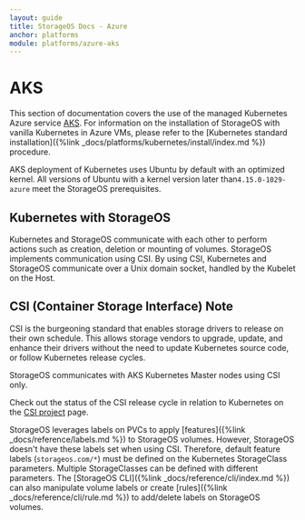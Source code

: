 ```yaml
---
layout: guide
title: StorageOS Docs - Azure
anchor: platforms
module: platforms/azure-aks
---
```


# AKS

This section of documentation covers the use of the managed Kubernetes Azure
service [AKS](https://azure.microsoft.com/en-gb/services/kubernetes-service/).
For information on the installation of StorageOS with vanilla Kubernetes in Azure
VMs, please refer to the [Kubernetes standard installation]({%link
_docs/platforms/kubernetes/install/index.md %}) procedure.

AKS deployment of Kubernetes uses Ubuntu by default with an optimized kernel.
All versions of Ubuntu with a kernel version later than`4.15.0-1029-azure`
meet the StorageOS prerequisites.

## Kubernetes with StorageOS

Kubernetes and StorageOS communicate with each other to perform actions such as
creation, deletion or mounting of volumes. StorageOS implements communication 
using CSI. By using CSI, Kubernetes and StorageOS communicate over a Unix domain
socket, handled by the Kubelet on the Host.

## CSI (Container Storage Interface) Note

CSI is the burgeoning standard that enables storage drivers to release on their own
schedule. This allows storage vendors to upgrade, update, and enhance their drivers 
without the need to update Kubernetes source code, or follow Kubernetes release
cycles.

StorageOS communicates with AKS Kubernetes Master nodes using CSI only.

Check out the status of the CSI release cycle in relation to Kubernetes on
the [CSI project](https://kubernetes-csi.github.io/docs/) page.

StorageOS leverages labels on PVCs to apply [features]({%link
_docs/reference/labels.md %}) to StorageOS volumes. However, StorageOS doesn't
have these labels set when using CSI. Therefore, default feature labels
(`storageos.com/*`) must be defined on the Kubernetes StorageClass parameters.
Multiple StorageClasses can be defined with different parameters. The
[StorageOS CLI]({%link _docs/reference/cli/index.md %}) can also manipulate
volume labels or create [rules]({%link _docs/reference/cli/rule.md %}) to
add/delete labels on StorageOS volumes.
